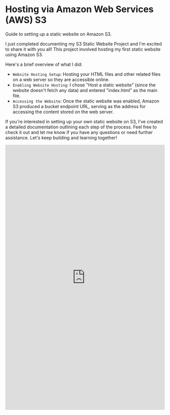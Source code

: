 # Hosting via Amazon Web Services (AWS) S3
Guide to setting up a static website on Amazon S3.

I just completed documenting my S3 Static Website Project and I'm excited to share it with you all! This project involved hosting my first static website using Amazon S3.

Here's a brief overview of what I did:

- `Website Hosting Setup`: Hosting your HTML files and other related files on a web server so they are accessible online.
- `Enabling Website Hosting`: I chose "Host a static website" (since the website doesn't fetch any data) and entered "index.html" as the main file.
- `Accessing the Website`: Once the static website was enabled, Amazon S3 produced a bucket endpoint URL, serving as the address for accessing the content stored on the web server.

If you're interested in setting up your own static website on S3, I've created a detailed documentation outlining each step of the process. Feel free to check it out and let me know if you have any questions or need further assistance. Let's keep building and learning together!


<iframe src="https://www.linkedin.com/embed/feed/update/urn:li:ugcPost:7210658096296206336" height="839" width="504" frameborder="0" allowfullscreen="" title="Embedded post"></iframe>

